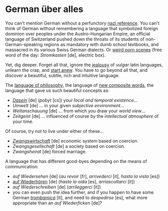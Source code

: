 German über alles
===

You can't mention German without a perfunctory [nazi reference](http://en.wikipedia.org/wiki/Deutschlandlied#Use_during_Nazi_rule). You can't think of German without remembering a language that symbolized foreign dominion over peoples under the Austro-Hungarian Empire, an official language of Switzerland pushed down the throats of its students of non-German-speaking regions as mandatory with dumb school textbooks, and massacred in its various Swiss German dialects. Or [weird porn scenes](https://www.youtube.com/watch?v=c2etyxr-BVs) (free word of the day: *Stromkasten* [de], electric box).

Yet, dig deeper. Forget all that, ignore the [jealousy](http://9gag.com/gag/aBRqZ4x?ref=fb.s) of *vulgar* latin languages, unlearn the crap, and [start anew](http://inner-game.info/how-to-learn-languages/). You have to go beyond all that, and discover a beautiful, subtle, rich and intuitive language. 

The [language of philosophy](http://www.slate.fr/tribune/84783/la-traduction-assassine-dheidegger), the language of [new composite words](http://www.telegraph.co.uk/news/worldnews/europe/germany/10095976/Germany-drops-its-longest-word-Rindfleischeti....html), the language that gave us such beautiful concepts as:

- *[Dasein](http://en.wikipedia.org/wiki/Dasein)* [de] (*pobyt* [cs]) your *local and temporal existence*...
- *Umwelt* [de] ... in your given *subjective environment*...
- *Weltanschauung* [de] ... from which you draw your *world view*...
- *Zeitgeist* [de] ... influenced of course by the *intellectual atmosphere* of your time.

Of course, try not to live under either of these...

- *[Zwangswirtschaft](http://mises.org/midroad/mr5.asp)* [de] economic system based on coercion.
- *Zwangsgesellschaft* [de] a society based on coercion.
- *Zwangsheirat* [de] forced marriage.

A language that has different good-byes depending on the means of communication:

- *auf Wiedersehen* [de] (*au revoir* [fr], *arrivederci* [it], *hasta la vista* [es])
- [auf Wiederhören](http://en.wiktionary.org/wiki/auf_Wiederh%C3%B6ren) [de] (*hasta la oída* [es], *arriascoltarci* [it])
- *auf Wiederschreiben* [de] (*arrileggerci* [it])
- you can even push the idea further, and if you happen to have some German *[trombamica](trombamici)* [it], and need to *despedirse* [es], what more appropriate than an *auf Wiederficken* [de]?
